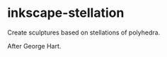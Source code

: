 inkscape-stellation
===================

Create sculptures based on stellations of polyhedra.

After George Hart.
